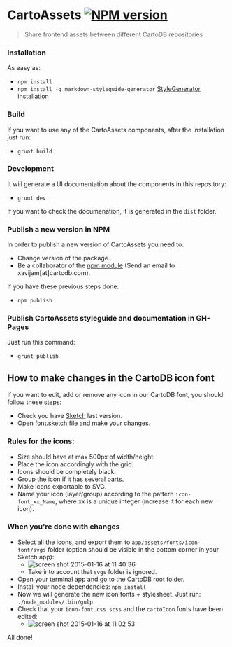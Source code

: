 # CartoAssets [![NPM version](http://img.shields.io/npm/v/cartoassets.svg)](https://www.npmjs.org/package/cartoassets)

> Share frontend assets between different CartoDB repositories

### Installation
As easy as:
- ```npm install```
- ```npm install -g markdown-styleguide-generator``` [StyleGenerator installation](https://www.npmjs.com/package/markdown-styleguide-generator#install)

### Build
If you want to use any of the CartoAssets components, after the installation just run:
- ```grunt build```

### Development
It will generate a UI documentation about the components in this repository:
- ```grunt dev```

If you want to check the documenation, it is generated in the ```dist``` folder.

### Publish a new version in NPM
In order to publish a new version of CartoAssets you need to:

- Change version of the package.
- Be a collaborator of the [npm module](https://www.npmjs.com/cartoassets) (Send an email to xavijam[at]cartodb.com).

If you have these previous steps done:

- ```npm publish```

### Publish CartoAssets styleguide and documentation in GH-Pages
Just run this command:

- ```grunt publish```

How to make changes in the CartoDB icon font
--------------------------------------------

If you want to edit, add or remove any icon in our CartoDB font, you should follow these steps:

- Check you have [Sketch](http://bohemiancoding.com/sketch/) last version.
- Open [font.sketch](http://github.com/CartoDB/CartoAssets/blob/master/icon-font/font.sketch) file and make your changes.

### Rules for the icons:
- Size should have at max 500px of width/height.
- Place the icon accordingly with the grid.
- Icons should be completely black.
- Group the icon if it has several parts.
- Make icons exportable to SVG.
- Name your icon (layer/group) according to the pattern `icon-font_xx_Name`, where xx is a unique integer (increase it for each new icon).

### When you're done with changes

- Select all the icons, and export them to `app/assets/fonts/icon-font/svgs` folder (option should be visible in the bottom corner in your Sketch app):
  - ![screen shot 2015-01-16 at 11 40 36](https://cloud.githubusercontent.com/assets/978461/5774986/93dc90e8-9d74-11e4-8064-a478e55d392b.png)
  - Take into account that ```svgs``` folder is ignored.
- Open your terminal app and go to the CartoDB root folder.
- Install your node dependencies: `npm install`
- Now we will generate the new icon fonts + stylesheet. Just run: `./node_modules/.bin/gulp`
- Check that your `icon-font.css.scss` and the `cartoIcon` fonts have been edited:
  - ![screen shot 2015-01-16 at 11 02 53](https://cloud.githubusercontent.com/assets/978461/5775004/acf10faa-9d74-11e4-893c-790da626d894.png)

All done!
